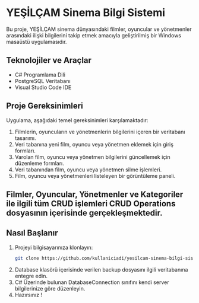 # YEŞİLÇAM Sinema Bilgi Sistemi

Bu proje, YEŞİLÇAM sinema dünyasındaki filmler, oyuncular ve yönetmenler arasındaki ilişki bilgilerini takip etmek amacıyla geliştirilmiş bir Windows masaüstü uygulamasıdır.

## Teknolojiler ve Araçlar

- C# Programlama Dili
- PostgreSQL Veritabanı
- Visual Studio Code IDE

## Proje Gereksinimleri

Uygulama, aşağıdaki temel gereksinimleri karşılamaktadır:

1. Filmlerin, oyuncuların ve yönetmenlerin bilgilerini içeren bir veritabanı tasarımı.
2. Veri tabanına yeni film, oyuncu veya yönetmen eklemek için giriş formları.
3. Varolan film, oyuncu veya yönetmen bilgilerini güncellemek için düzenleme formları.
4. Veri tabanından film, oyuncu veya yönetmen silme işlemleri.
5. Film, oyuncu veya yönetmenleri listeleyen bir görüntüleme paneli.

## Filmler, Oyuncular, Yönetmenler ve Kategoriler ile ilgili tüm CRUD işlemleri CRUD Operations dosyasının içerisinde gerçekleşmektedir.

## Nasıl Başlanır

1. Projeyi bilgisayarınıza klonlayın: 
   ```bash
   git clone https://github.com/kullaniciadi/yesilcam-sinema-bilgi-sistemi.git
   
2. Database klasörü içerisinde verilen backup dosyasını ilgili veritabanına entegre edin.
3. C# Üzerinde bulunan DatabaseConnection sınıfını kendi server bilgilerinize göre düzenleyin.
4. Hazırsınız !
